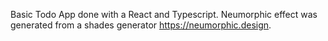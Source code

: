 Basic Todo App done with a React and Typescript.
Neumorphic effect was generated from a shades generator https://neumorphic.design.
